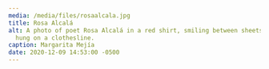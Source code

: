 ```yaml
---
media: /media/files/rosaalcala.jpg
title: Rosa Alcalá
alt: A photo of poet Rosa Alcalá in a red shirt, smiling between sheets of paper
  hung on a clothesline.
caption: Margarita Mejía
date: 2020-12-09 14:53:00 -0500
---
```

